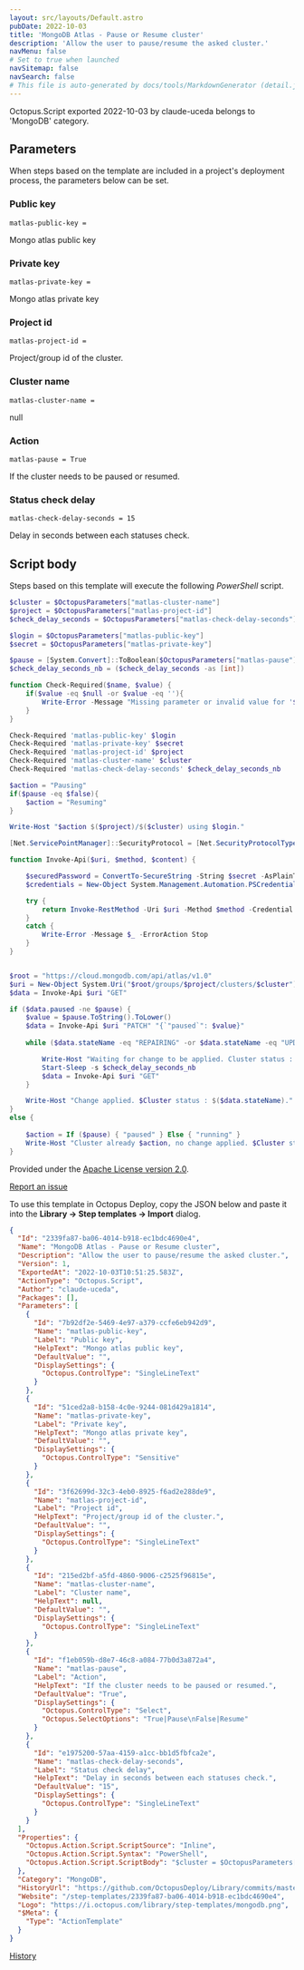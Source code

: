 ```yaml
---
layout: src/layouts/Default.astro
pubDate: 2022-10-03
title: 'MongoDB Atlas - Pause or Resume cluster'
description: 'Allow the user to pause/resume the asked cluster.'
navMenu: false
# Set to true when launched
navSitemap: false
navSearch: false
# This file is auto-generated by docs/tools/MarkdownGenerator (detail.js)
---
```


Octopus.Script exported 2022-10-03 by claude-uceda belongs to 'MongoDB' category.

## Parameters

When steps based on the template are included in a project's deployment process, the parameters below can be set.


<div class="param">

### Public key

`matlas-public-key = `

Mongo atlas public key

</div>
        
<div class="param">

### Private key

`matlas-private-key = `

Mongo atlas private key

</div>
        
<div class="param">

### Project id

`matlas-project-id = `

Project/group id of the cluster.

</div>
        
<div class="param">

### Cluster name

`matlas-cluster-name = `

null

</div>
        
<div class="param">

### Action

`matlas-pause = True`

If the cluster needs to be paused or resumed.

</div>
        
<div class="param">

### Status check delay

`matlas-check-delay-seconds = 15`

Delay in seconds between each statuses check.

</div>
        

## Script body

Steps based on this template will execute the following *PowerShell* script.

```powershell
$cluster = $OctopusParameters["matlas-cluster-name"]
$project = $OctopusParameters["matlas-project-id"]
$check_delay_seconds = $OctopusParameters["matlas-check-delay-seconds"]

$login = $OctopusParameters["matlas-public-key"]
$secret = $OctopusParameters["matlas-private-key"]

$pause = [System.Convert]::ToBoolean($OctopusParameters["matlas-pause"])
$check_delay_seconds_nb = ($check_delay_seconds -as [int])

function Check-Required($name, $value) {
	if($value -eq $null -or $value -eq ''){
    	Write-Error -Message "Missing parameter or invalid value for '$name'. ($value)" -ErrorAction Stop
    }
}

Check-Required 'matlas-public-key' $login
Check-Required 'matlas-private-key' $secret
Check-Required 'matlas-project-id' $project
Check-Required 'matlas-cluster-name' $cluster
Check-Required 'matlas-check-delay-seconds' $check_delay_seconds_nb

$action = "Pausing"
if($pause -eq $false){
	$action = "Resuming"
}

Write-Host "$action $($project)/$($cluster) using $login."

[Net.ServicePointManager]::SecurityProtocol = [Net.SecurityProtocolType]::Tls12

function Invoke-Api($uri, $method, $content) {

	$securedPassword = ConvertTo-SecureString -String $secret -AsPlainText -Force	
	$credentials = New-Object System.Management.Automation.PSCredential ($login, $securedPassword)

	try {
		return Invoke-RestMethod -Uri $uri -Method $method -Credential $credentials -ContentType "application/json" -Body $content
	}
	catch {
		Write-Error -Message $_ -ErrorAction Stop
	}
}


$root = "https://cloud.mongodb.com/api/atlas/v1.0"
$uri = New-Object System.Uri("$root/groups/$project/clusters/$cluster")
$data = Invoke-Api $uri "GET"

if ($data.paused -ne $pause) {	
	$value = $pause.ToString().ToLower()
	$data = Invoke-Api $uri "PATCH" "{`"paused`": $value}"	
	
	while ($data.stateName -eq "REPAIRING" -or $data.stateName -eq "UPDATING") {

		Write-Host "Waiting for change to be applied. Cluster status : $($data.stateName)."		
		Start-Sleep -s $check_delay_seconds_nb	
		$data = Invoke-Api $uri "GET"
	}	

	Write-Host "Change applied. $Cluster status : $($data.stateName)."
}
else {
	
	$action = If ($pause) { "paused" } Else { "running" }
	Write-Host "Cluster already $action, no change applied. $Cluster status : $($data.stateName)."
}

```

Provided under the [Apache License version 2.0](https://github.com/OctopusDeploy/Library/blob/master/LICENSE.txt).

[Report an issue](https://github.com/OctopusDeploy/Library/issues/new?assignees=&labels=&projects=&template=bug-report.yml&title=Issue%20with%20MongoDB%20Atlas%20-%20Pause%20or%20Resume%20cluster&step-template=MongoDB%20Atlas%20-%20Pause%20or%20Resume%20cluster)

<div class="get-json">

To use this template in Octopus Deploy, copy the JSON below and paste it into the **Library → Step templates → Import** dialog.

```json
{
  "Id": "2339fa87-ba06-4014-b918-ec1bdc4690e4",
  "Name": "MongoDB Atlas - Pause or Resume cluster",
  "Description": "Allow the user to pause/resume the asked cluster.",
  "Version": 1,
  "ExportedAt": "2022-10-03T10:51:25.583Z",
  "ActionType": "Octopus.Script",
  "Author": "claude-uceda",
  "Packages": [],
  "Parameters": [
    {
      "Id": "7b92df2e-5469-4e97-a379-ccfe6eb942d9",
      "Name": "matlas-public-key",
      "Label": "Public key",
      "HelpText": "Mongo atlas public key",
      "DefaultValue": "",
      "DisplaySettings": {
        "Octopus.ControlType": "SingleLineText"
      }
    },
    {
      "Id": "51ced2a8-b158-4c0e-9244-081d429a1814",
      "Name": "matlas-private-key",
      "Label": "Private key",
      "HelpText": "Mongo atlas private key",
      "DefaultValue": "",
      "DisplaySettings": {
        "Octopus.ControlType": "Sensitive"
      }
    },
    {
      "Id": "3f62699d-32c3-4eb0-8925-f6ad2e288de9",
      "Name": "matlas-project-id",
      "Label": "Project id",
      "HelpText": "Project/group id of the cluster.",
      "DefaultValue": "",
      "DisplaySettings": {
        "Octopus.ControlType": "SingleLineText"
      }
    },
    {
      "Id": "215ed2bf-a5fd-4860-9006-c2525f96815e",
      "Name": "matlas-cluster-name",
      "Label": "Cluster name",
      "HelpText": null,
      "DefaultValue": "",
      "DisplaySettings": {
        "Octopus.ControlType": "SingleLineText"
      }
    },
    {
      "Id": "f1eb059b-d8e7-46c8-a084-77b0d3a872a4",
      "Name": "matlas-pause",
      "Label": "Action",
      "HelpText": "If the cluster needs to be paused or resumed.",
      "DefaultValue": "True",
      "DisplaySettings": {
        "Octopus.ControlType": "Select",
        "Octopus.SelectOptions": "True|Pause\nFalse|Resume"
      }
    },
    {
      "Id": "e1975200-57aa-4159-a1cc-bb1d5fbfca2e",
      "Name": "matlas-check-delay-seconds",
      "Label": "Status check delay",
      "HelpText": "Delay in seconds between each statuses check.",
      "DefaultValue": "15",
      "DisplaySettings": {
        "Octopus.ControlType": "SingleLineText"
      }
    }
  ],
  "Properties": {
    "Octopus.Action.Script.ScriptSource": "Inline",
    "Octopus.Action.Script.Syntax": "PowerShell",
    "Octopus.Action.Script.ScriptBody": "$cluster = $OctopusParameters[\"matlas-cluster-name\"]\n$project = $OctopusParameters[\"matlas-project-id\"]\n$check_delay_seconds = $OctopusParameters[\"matlas-check-delay-seconds\"]\n\n$login = $OctopusParameters[\"matlas-public-key\"]\n$secret = $OctopusParameters[\"matlas-private-key\"]\n\n$pause = [System.Convert]::ToBoolean($OctopusParameters[\"matlas-pause\"])\n$check_delay_seconds_nb = ($check_delay_seconds -as [int])\n\nfunction Check-Required($name, $value) {\n\tif($value -eq $null -or $value -eq ''){\n    \tWrite-Error -Message \"Missing parameter or invalid value for '$name'. ($value)\" -ErrorAction Stop\n    }\n}\n\nCheck-Required 'matlas-public-key' $login\nCheck-Required 'matlas-private-key' $secret\nCheck-Required 'matlas-project-id' $project\nCheck-Required 'matlas-cluster-name' $cluster\nCheck-Required 'matlas-check-delay-seconds' $check_delay_seconds_nb\n\n$action = \"Pausing\"\nif($pause -eq $false){\n\t$action = \"Resuming\"\n}\n\nWrite-Host \"$action $($project)/$($cluster) using $login.\"\n\n[Net.ServicePointManager]::SecurityProtocol = [Net.SecurityProtocolType]::Tls12\n\nfunction Invoke-Api($uri, $method, $content) {\n\n\t$securedPassword = ConvertTo-SecureString -String $secret -AsPlainText -Force\t\n\t$credentials = New-Object System.Management.Automation.PSCredential ($login, $securedPassword)\n\n\ttry {\n\t\treturn Invoke-RestMethod -Uri $uri -Method $method -Credential $credentials -ContentType \"application/json\" -Body $content\n\t}\n\tcatch {\n\t\tWrite-Error -Message $_ -ErrorAction Stop\n\t}\n}\n\n\n$root = \"https://cloud.mongodb.com/api/atlas/v1.0\"\n$uri = New-Object System.Uri(\"$root/groups/$project/clusters/$cluster\")\n$data = Invoke-Api $uri \"GET\"\n\nif ($data.paused -ne $pause) {\t\n\t$value = $pause.ToString().ToLower()\n\t$data = Invoke-Api $uri \"PATCH\" \"{`\"paused`\": $value}\"\t\n\t\n\twhile ($data.stateName -eq \"REPAIRING\" -or $data.stateName -eq \"UPDATING\") {\n\n\t\tWrite-Host \"Waiting for change to be applied. Cluster status : $($data.stateName).\"\t\t\n\t\tStart-Sleep -s $check_delay_seconds_nb\t\n\t\t$data = Invoke-Api $uri \"GET\"\n\t}\t\n\n\tWrite-Host \"Change applied. $Cluster status : $($data.stateName).\"\n}\nelse {\n\t\n\t$action = If ($pause) { \"paused\" } Else { \"running\" }\n\tWrite-Host \"Cluster already $action, no change applied. $Cluster status : $($data.stateName).\"\n}\n"
  },
  "Category": "MongoDB",
  "HistoryUrl": "https://github.com/OctopusDeploy/Library/commits/master/step-templates//opt/buildagent/work/75443764cd38076d/step-templates/mongodb-atlas-pause-resume-cluster.json",
  "Website": "/step-templates/2339fa87-ba06-4014-b918-ec1bdc4690e4",
  "Logo": "https://i.octopus.com/library/step-templates/mongodb.png",
  "$Meta": {
    "Type": "ActionTemplate"
  }
}
```

[History](https://github.com/OctopusDeploy/Library/commits/master/step-templates/https://github.com/OctopusDeploy/Library/commits/master/step-templates//opt/buildagent/work/75443764cd38076d/step-templates/mongodb-atlas-pause-resume-cluster.json)

</div>
